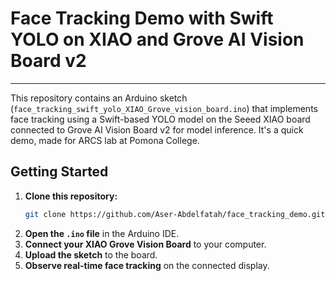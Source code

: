# Face Tracking Demo with Swift YOLO on XIAO and Grove AI Vision Board v2

---
This repository contains an Arduino sketch (`face_tracking_swift_yolo_XIAO_Grove_vision_board.ino`) that implements face tracking using a Swift-based YOLO model on the Seeed XIAO board connected to Grove AI Vision Board v2 for model inference. It's a quick demo, made for ARCS lab at Pomona College.

## Getting Started

1. **Clone this repository:**
   ```bash
   git clone https://github.com/Aser-Abdelfatah/face_tracking_demo.git
   ```
2. **Open the `.ino` file** in the Arduino IDE.
3. **Connect your XIAO Grove Vision Board** to your computer.
4. **Upload the sketch** to the board.
5. **Observe real-time face tracking** on the connected display.

